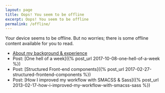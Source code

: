 ```yaml
---
layout: page
title: Oops! You seem to be offline
excerpt: Oops! You seem to be offline
permalink: /offline/
---
```

Your device seems to be offline. But no worries; there is some offline content available for you to read.

- [About my background & experience](/about/)
- Post: [One hell of a week]({% post_url 2017-10-08-one-hell-of-a-week %})
- Post: [Structured Front-end components]({% post_url 2017-02-27-structured-frontend-components %})
- Post: [How I improved my workflow with SMACSS & Sass]({% post_url 2013-02-17-how-i-improved-my-workflow-with-smacss-sass %})

